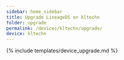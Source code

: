 ```yaml
---
sidebar: home_sidebar
title: Upgrade LineageOS on kltechn
folder: upgrade
permalink: /devices/kltechn/upgrade/
device: kltechn
---
```

{% include templates/device_upgrade.md %}
